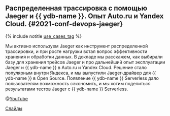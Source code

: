 ## Распределенная трассировка с помощью Jaeger и {{ ydb-name }}. Опыт Auto.ru и Yandex Cloud. {#2021-conf-devops-jaeger}

{% include notitle [use_cases_tag](../../tags.md#use_cases) %}

Мы активно используем Jaeger как инструмент распределенной трассировки, и при росте нагрузки встал вопрос эффективности хранения и обработки данных. В докладе мы расскажем, как выбирали базу для хранения трейсов Jaeger и про дальнейший опыт эксплуатации Jaeger и {{ ydb-name }} в Auto.ru и Yandex Cloud. Решение стало популярным внутри Яндекса, и мы выпустили Jaeger-драйвер для {{ ydb-name }} в Open Source. Появление {{ ydb-name }} Serverless дало пользователям возможность сэкономить, и мы хотим поделиться результатами тестов Jaeger с {{ ydb-name }} Serverless.

@[YouTube](https://youtu.be/J0OT8Qxbsvc)

[Слайды](https://presentations.ydb.tech/2021/ru/devops_conf/presentation.pdf)